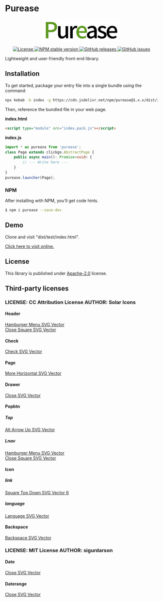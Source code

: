 # Purease

<p align="center"><img src="doc/logo.png" width="256" alt="Purease"></p>
<p align="center">
    <a href="https://github.com/maiyun/purease/blob/master/LICENSE">
        <img alt="License" src="https://img.shields.io/github/license/maiyun/purease?color=blue" />
    </a>
    <a href="https://www.npmjs.com/package/purease">
        <img alt="NPM stable version" src="https://img.shields.io/npm/v/purease?color=brightgreen&logo=npm" />
    </a>
    <a href="https://github.com/maiyun/purease/releases">
        <img alt="GitHub releases" src="https://img.shields.io/github/v/release/maiyun/purease?color=brightgreen&logo=github" />
    </a>
    <a href="https://github.com/maiyun/purease/issues">
        <img alt="GitHub issues" src="https://img.shields.io/github/issues/maiyun/purease?color=blue&logo=github" />
    </a>
</p>

Lightweight and user-friendly front-end library.

## Installation

To get started, package your entry file into a single bundle using the command:

```sh
npx kebab -b index -g https://cdn.jsdelivr.net/npm/purease@1.x.x/dist/index.js
```

Then, reference the bundled file in your web page.

**index.html**

```html
<script type="module" src="index.pack.js"></script>
```

**index.js**

```typescript
import * as purease from 'purease';
class Page extends clickgo.AbstractPage {
    public async main(): Promise<void> {
        // --- Write here ---
    }
}
purease.launcher(Page);
```

### NPM

After installing with NPM, you'll get code hints.

```sh
$ npm i purease --save-dev
```

## Demo

Clone and visit "dist/test/index.html".

[Click here to visit online.](https://maiyun.github.io/purease/dist/test/)

## License

This library is published under [Apache-2.0](./LICENSE) license.

## Third-party licenses

### **LICENSE:** CC Attribution License **AUTHOR:** Solar Icons

#### Header

[Hamburger Menu SVG Vector](https://www.svgrepo.com/svg/529002/hamburger-menu)  
[Close Square SVG Vector](https://www.svgrepo.com/svg/528911/close-square)

#### Check

[Check SVG Vector](https://www.svgrepo.com/svg/506431/check)

#### Page

[More Horizontal SVG Vector](https://www.svgrepo.com/svg/447028/more-horizontal)

#### Drawer

[Close SVG Vector](https://www.svgrepo.com/svg/446990/close)

#### Popbtn

##### Top

[Alt Arrow Up SVG Vector](https://www.svgrepo.com/svg/529345/alt-arrow-up)

##### Lnav

[Hamburger Menu SVG Vector](https://www.svgrepo.com/svg/529002/hamburger-menu)  
[Close Square SVG Vector](https://www.svgrepo.com/svg/528911/close-square)

#### Icon

##### link

[Square Top Down SVG Vector 6](https://www.svgrepo.com/svg/529231/square-top-down)  

##### language

[Language SVG Vector](https://www.svgrepo.com/svg/451017/language)

#### Backspace

[Backspace SVG Vector](https://www.svgrepo.com/svg/529359/backspace)

### **LICENSE:** MIT License **AUTHOR:** sigurdarson

#### Date

[Close SVG Vector](https://www.svgrepo.com/svg/446990/close)

#### Daterange

[Close SVG Vector](https://www.svgrepo.com/svg/446990/close)